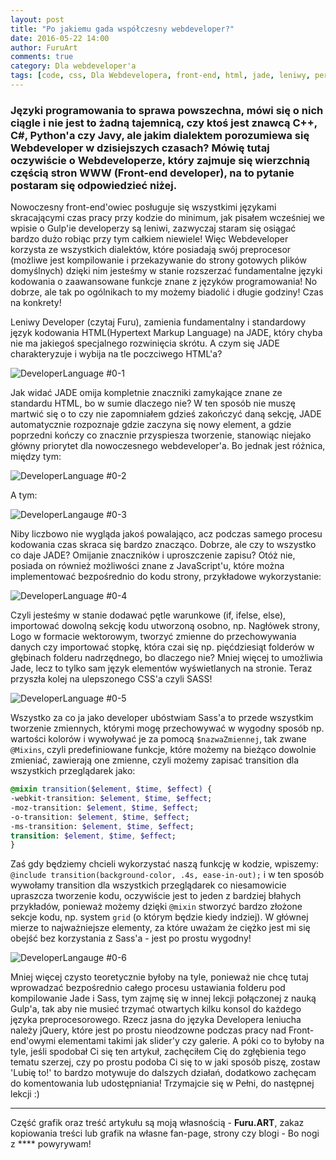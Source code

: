 ```yaml
---
layout: post
title: "Po jakiemu gada współczesny webdeveloper?"
date: 2016-05-22 14:00
author: FuruArt
comments: true
category: Dla webdeveloper'a
tags: [code, css, Dla Webdevelopera, front-end, html, jade, leniwy, performance, preprocesor, sass, webdeveloper, webmaster]
---
```

### Języki programowania to sprawa powszechna, mówi się o nich ciągle i nie jest to żadną tajemnicą, czy ktoś jest znawcą C++, C#, Python'a czy Javy, ale jakim dialektem porozumiewa się Webdeveloper w dzisiejszych czasach? Mówię tutaj oczywiście o Webdeveloperze, który zajmuje się wierzchnią częścią stron WWW (Front-end developer), na to pytanie postaram się odpowiedzieć niżej.

<!--more-->

Nowoczesny front-end'owiec posługuje się wszystkimi językami skracającymi czas pracy przy kodzie do minimum, jak pisałem wcześniej we wpisie o Gulp'ie developerzy są leniwi, zazwyczaj staram się osiągać bardzo dużo robiąc przy tym całkiem niewiele! Więc Webdeveloper korzysta ze wszystkich dialektów, które posiadają swój preprocesor (możliwe jest kompilowanie i przekazywanie do strony gotowych plików domyślnych) dzięki nim jesteśmy w stanie rozszerzać fundamentalne języki kodowania o zaawansowane funkcje znane z języków programowania! No dobrze, ale tak po ogólnikach to my możemy biadolić i długie godziny! Czas na konkrety!

Leniwy Developer (czytaj Furu), zamienia fundamentalny i standardowy język kodowania HTML(Hypertext Markup Language) na JADE, który chyba nie ma jakiegoś specjalnego rozwinięcia skrótu. A czym się JADE charakteryzuje i wybija na tle poczciwego HTML'a?

![DeveloperLanguage #0-1](https://scontent.fwaw3-1.fna.fbcdn.net/t31.0-8/13247863_1096271317099262_3925155763292011591_o.jpg)

Jak widać JADE omija kompletnie znaczniki zamykające znane ze standardu HTML, bo w sumie dlaczego nie? W ten sposób nie muszę martwić się o to czy nie zapomniałem gdzieś zakończyć daną sekcję, JADE automatycznie rozpoznaje gdzie zaczyna się nowy element, a gdzie poprzedni kończy co znacznie przyspiesza tworzenie, stanowiąc niejako główny priorytet dla nowoczesnego webdeveloper'a. Bo jednak jest różnica, między tym:

![DeveloperLanguage #0-2](https://scontent.fwaw3-1.fna.fbcdn.net/v/t1.0-9/13245344_1096271567099237_8855838556292295556_n.jpg?oh=48b92f1cae34d9856b73708495b26d69&amp;oe=57D9B8F5)

A tym:

![DeveloperLangauge #0-3](https://scontent.fwaw3-1.fna.fbcdn.net/v/t1.0-9/13256036_1096273213765739_3709020799767216504_n.jpg?oh=a1ff344512e0feb94e8e5672077faa46&amp;oe=57E0D1EE)

Niby liczbowo nie wygląda jakoś powalająco, acz podczas samego procesu kodowania czas skraca się bardzo znacząco. Dobrze, ale czy to wszystko co daje JADE? Omijanie znaczników i uproszczenie zapisu? Otóż nie, posiada on również możliwości znane z JavaScript'u, które można implementować bezpośrednio do kodu strony, przykładowe wykorzystanie:

![DeveloperLanguage #0-4](https://scontent.fwaw3-1.fna.fbcdn.net/t31.0-8/13268026_1096273587099035_373288946758729336_o.jpg)

Czyli jesteśmy w stanie dodawać pętle warunkowe (if, ifelse, else), importować dowolną sekcję kodu utworzoną osobno, np. Nagłówek strony, Logo w formacie wektorowym, tworzyć zmienne do przechowywania danych czy importować stopkę, która czai się np. pięćdziesiąt folderów w głębinach folderu nadrzędnego, bo dlaczego nie? Mniej więcej to umożliwia Jade, lecz to tylko sam język elementów wyświetlanych na stronie. Teraz przyszła kolej na ulepszonego CSS'a czyli SASS!

![DeveloperLanguage #0-5](https://scontent.fwaw3-1.fna.fbcdn.net/v/t1.0-9/13254550_1096280423765018_8753534399608225232_n.png?oh=fb1917690dd53af2059a858257f65ef5&amp;oe=57CBE2C8)

Wszystko za co ja jako developer ubóstwiam Sass'a to przede wszystkim tworzenie zmiennych, którymi mogę przechowywać w wygodny sposób np. wartości kolorów i wywoływać je za pomocą `$nazwaZmiennej`, tak zwane `@Mixins`, czyli predefiniowane funkcje, które możemy na bieżąco dowolnie zmieniać, zawierają one zmienne, czyli możemy zapisać transition dla wszystkich przeglądarek jako:

```sass
@mixin transition($element, $time, $effect) {
-webkit-transition: $element, $time, $effect;
-moz-transition: $element, $time, $effect;
-o-transition: $element, $time, $effect;
-ms-transition: $element, $time, $effect;
transition: $element, $time, $effect;
}
```

Zaś gdy będziemy chcieli wykorzystać naszą funkcję w kodzie, wpiszemy: `@include transition(background-color, .4s, ease-in-out);` i w ten sposób wywołamy transition dla wszystkich przeglądarek co niesamowicie upraszcza tworzenie kodu, oczywiście jest to jeden z bardziej błahych przykładów, ponieważ możemy dzięki `@mixin` stworzyć bardzo złożone sekcje kodu, np. system `grid` (o którym będzie kiedy indziej). W głównej mierze to najważniejsze elementy, za które uważam że ciężko jest mi się obejść bez korzystania z Sass'a - jest po prostu wygodny!

![DeveloperLangauge #0-6](https://scontent.fwaw3-1.fna.fbcdn.net/v/t1.0-9/13260266_1096281483764912_2155949737886732988_n.jpg?oh=ea35cb4b84996122dc3dd33433900df3&amp;oe=579F23DF)

Mniej więcej czysto teoretycznie byłoby na tyle, ponieważ nie chcę tutaj wprowadzać bezpośrednio całego procesu ustawiania folderu pod kompilowanie Jade i Sass, tym zajmę się w innej lekcji połączonej z nauką Gulp'a, tak aby nie musieć trzymać otwartych kilku konsol do każdego języka preprocesorowego. Rzecz jasna do języka Developera leniucha należy jQuery, które jest po prostu nieodzowne podczas pracy nad Front-end'owymi elementami takimi jak slider'y czy galerie. A póki co to byłoby na tyle, jeśli spodobał Ci się ten artykuł, zachęciłem Cię do zgłębienia tego tematu szerzej, czy po prostu podoba Ci się to w jaki sposób piszę, zostaw 'Lubię to!' to bardzo motywuje do dalszych działań, dodatkowo zachęcam do komentowania lub udostępniania! Trzymajcie się w Pełni, do następnej lekcji :)

---

Część grafik oraz treść artykułu są moją własnością - **Furu.ART**, zakaz kopiowania treści lub grafik na własne fan-page, strony czy blogi - Bo nogi z **** powyrywam!
